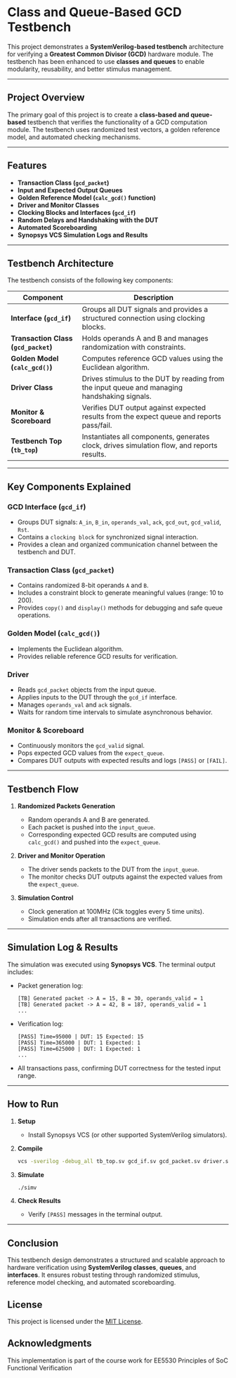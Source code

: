 # Class and Queue-Based GCD Testbench

This project demonstrates a **SystemVerilog-based testbench** architecture for verifying a **Greatest Common Divisor (GCD)** hardware module. The testbench has been enhanced to use **classes and queues** to enable modularity, reusability, and better stimulus management.

---

## Project Overview

The primary goal of this project is to create a **class-based and queue-based** testbench that verifies the functionality of a GCD computation module. The testbench uses randomized test vectors, a golden reference model, and automated checking mechanisms.

---

## Features

-  **Transaction Class (`gcd_packet`)**
-  **Input and Expected Output Queues**
-  **Golden Reference Model (`calc_gcd()` function)**
-  **Driver and Monitor Classes**
-  **Clocking Blocks and Interfaces (`gcd_if`)**
-  **Random Delays and Handshaking with the DUT**
-  **Automated Scoreboarding**
-  **Synopsys VCS Simulation Logs and Results**

---

## Testbench Architecture

The testbench consists of the following key components:

| Component            | Description                                                                                   |
|----------------------|-----------------------------------------------------------------------------------------------|
| **Interface (`gcd_if`)**      | Groups all DUT signals and provides a structured connection using clocking blocks.         |
| **Transaction Class (`gcd_packet`)** | Holds operands A and B and manages randomization with constraints.                      |
| **Golden Model (`calc_gcd()`)** | Computes reference GCD values using the Euclidean algorithm.                              |
| **Driver Class**     | Drives stimulus to the DUT by reading from the input queue and managing handshaking signals.  |
| **Monitor & Scoreboard** | Verifies DUT output against expected results from the expect queue and reports pass/fail.     |
| **Testbench Top (`tb_top`)** | Instantiates all components, generates clock, drives simulation flow, and reports results. |

---

## Key Components Explained

### GCD Interface (`gcd_if`)

- Groups DUT signals: `A_in`, `B_in`, `operands_val`, `ack`, `gcd_out`, `gcd_valid`, `Rst`.
- Contains a `clocking block` for synchronized signal interaction.
- Provides a clean and organized communication channel between the testbench and DUT.

### Transaction Class (`gcd_packet`)

- Contains randomized 8-bit operands `A` and `B`.
- Includes a constraint block to generate meaningful values (range: 10 to 200).
- Provides `copy()` and `display()` methods for debugging and safe queue operations.

### Golden Model (`calc_gcd()`)

- Implements the Euclidean algorithm.
- Provides reliable reference GCD results for verification.

### Driver

- Reads `gcd_packet` objects from the input queue.
- Applies inputs to the DUT through the `gcd_if` interface.
- Manages `operands_val` and `ack` signals.
- Waits for random time intervals to simulate asynchronous behavior.

### Monitor & Scoreboard

- Continuously monitors the `gcd_valid` signal.
- Pops expected GCD values from the `expect_queue`.
- Compares DUT outputs with expected results and logs `[PASS]` or `[FAIL]`.

---

## Testbench Flow

1. **Randomized Packets Generation**
   - Random operands A and B are generated.
   - Each packet is pushed into the `input_queue`.
   - Corresponding expected GCD results are computed using `calc_gcd()` and pushed into the `expect_queue`.

2. **Driver and Monitor Operation**
   - The driver sends packets to the DUT from the `input_queue`.
   - The monitor checks DUT outputs against the expected values from the `expect_queue`.

3. **Simulation Control**
   - Clock generation at 100MHz (Clk toggles every 5 time units).
   - Simulation ends after all transactions are verified.

---

## Simulation Log & Results

The simulation was executed using **Synopsys VCS**. The terminal output includes:

- Packet generation log:
  ```
  [TB] Generated packet -> A = 15, B = 30, operands_valid = 1
  [TB] Generated packet -> A = 42, B = 187, operands_valid = 1
  ...
  ```

- Verification log:
  ```
  [PASS] Time=95000 | DUT: 15 Expected: 15
  [PASS] Time=365000 | DUT: 1 Expected: 1
  [PASS] Time=625000 | DUT: 1 Expected: 1
  ...
  ```

- All transactions pass, confirming DUT correctness for the tested input range.

---

## How to Run

1. **Setup**
   - Install Synopsys VCS (or other supported SystemVerilog simulators).

2. **Compile**
   ```bash
   vcs -sverilog -debug_all tb_top.sv gcd_if.sv gcd_packet.sv driver.sv monitor.sv calc_gcd.sv top_module.sv
   ```

3. **Simulate**
   ```bash
   ./simv
   ```

4. **Check Results**
   - Verify `[PASS]` messages in the terminal output.

---

## Conclusion
This testbench design demonstrates a structured and scalable approach to hardware verification using **SystemVerilog classes**, **queues**, and **interfaces**. It ensures robust testing through randomized stimulus, reference model checking, and automated scoreboarding.


## License
This project is licensed under the [MIT License](LICENSE).


## Acknowledgments
This implementation is part of the course work for EE5530 Principles of SoC Functional Verification


